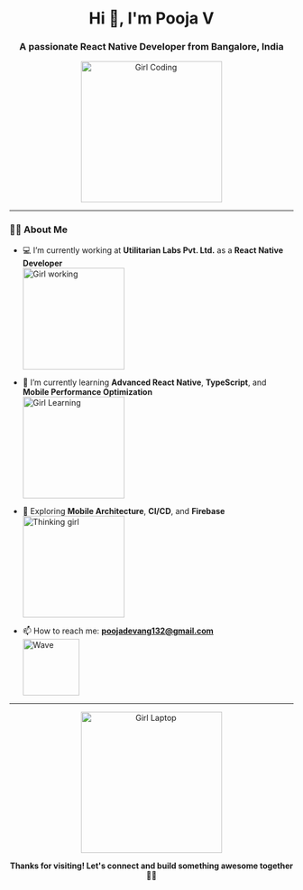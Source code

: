 <h1 align="center">Hi 👋, I'm Pooja V</h1>
<h3 align="center">A passionate React Native Developer from Bangalore, India</h3>

<p align="center">
  <img src="https://media.giphy.com/media/EsLq1JjLdK25fWvZc8/giphy.gif" width="250" alt="Girl Coding" />
</p>

---

### 👩‍💻 About Me

- 💻 I’m currently working at **Utilitarian Labs Pvt. Ltd.** as a **React Native Developer**  
  <img src="https://media.giphy.com/media/fwbzI2kV3Qrlpkh59Y/giphy.gif" width="180" alt="Girl working" />

- 🌱 I’m currently learning **Advanced React Native**, **TypeScript**, and **Mobile Performance Optimization**  
  <img src="https://media.giphy.com/media/kH1DBkPNyZPOk0BxrM/giphy.gif" width="180" alt="Girl Learning" />

- 🧠 Exploring **Mobile Architecture**, **CI/CD**, and **Firebase**  
  <img src="https://media.giphy.com/media/26tn33aiTi1jkl6H6/giphy.gif" width="180" alt="Thinking girl" />

- 📫 How to reach me: **poojadevang132@gmail.com**  
  <img src="https://media.giphy.com/media/hvRJCLFzcasrR4ia7z/giphy.gif" width="100" alt="Wave" />

---

<p align="center">
  <img src="https://media.giphy.com/media/juua9i2c2fA0AIp2iq/giphy.gif" width="250" alt="Girl Laptop" />
</p>

<p align="center"><b>Thanks for visiting! Let's connect and build something awesome together 💙🚀</b></p>
